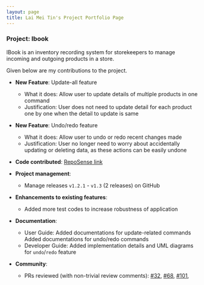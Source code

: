 ```yaml
---
layout: page
title: Lai Mei Tin's Project Portfolio Page
---
```


### Project: Ibook

IBook is an inventory recording system for storekeepers to manage incoming and outgoing products in a store.

Given below are my contributions to the project.

* **New Feature**: Update-all feature
  * What it does: Allow user to update details of multiple products in one command
  * Justification: User does not need to update detail for each product one by one when the detail to update is same

* **New Feature**: Undo/redo feature
  * What it does: Allow user to undo or redo recent changes made
  * Justification: User no longer need to worry about accidentally updating or deleting data, as these actions can be easily undone

* **Code contributed**: [RepoSense link](https://nus-cs2103-ay2122s2.github.io/tp-dashboard/?search=1001mei&breakdown=true)

* **Project management**:
  * Manage releases `v1.2.1` - `v1.3` (2 releases) on GitHub

* **Enhancements to existing features**:
  * Added more test codes to increase robustness of application

* **Documentation**:
    * User Guide:
      Added documentations for update-related commands
      Added documentations for undo/redo commands
    * Developer Guide:
      Added implementation details and UML diagrams for `undo`/`redo` feature

* **Community**:
  * PRs reviewed (with non-trivial review comments): [#32](https://github.com/AY2122S2-CS2103T-T09-4/tp/pull/32), [#68](https://github.com/AY2122S2-CS2103T-T09-4/tp/pull/68), [#101](https://github.com/AY2122S2-CS2103T-T09-4/tp/pull/101),

